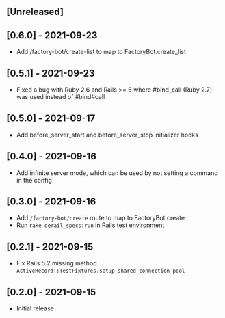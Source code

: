 ## [Unreleased]

## [0.6.0] - 2021-09-23

- Add /factory-bot/create-list to map to FactoryBot.create_list

## [0.5.1] - 2021-09-23

- Fixed a bug with Ruby 2.6 and Rails >= 6 where #bind_call (Ruby 2.7) was used instead of #bind#call

## [0.5.0] - 2021-09-17

- Add before_server_start and before_server_stop initializer hooks

## [0.4.0] - 2021-09-16

- Add infinite server mode, which can be used by not setting a command in the config

## [0.3.0] - 2021-09-16

- Add `/factory-bot/create` route to map to FactoryBot.create
- Run `rake derail_specs:run` in Rails test environment

## [0.2.1] - 2021-09-15

- Fix Rails 5.2 missing method `ActiveRecord::TestFixtures.setup_shared_connection_pool`

## [0.2.0] - 2021-09-15

- Initial release

